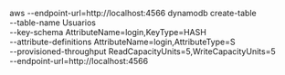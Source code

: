  aws --endpoint-url=http://localhost:4566 dynamodb create-table     
 --table-name Usuarios     
 --key-schema AttributeName=login,KeyType=HASH     
 --attribute-definitions AttributeName=login,AttributeType=S     
 --provisioned-throughput ReadCapacityUnits=5,WriteCapacityUnits=5     
 --endpoint-url=http://localhost:4566
